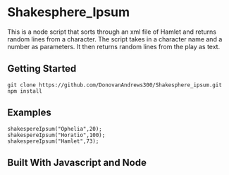 # Shakesphere_Ipsum

This is a node script that sorts through an xml file of Hamlet and returns random lines from a character.
The script takes in a character name and a number as parameters. 
It then returns random lines from the play as text.

## Getting Started
```
git clone https://github.com/DonovanAndrews300/Shakesphere_ipsum.git
npm install 
```
## Examples
```
shakespereIpsum("Ophelia",20);
shakespereIpsum("Horatio",100);
shakespereIpsum("Hamlet",73);

```
## Built With Javascript and Node



